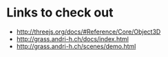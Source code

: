 # Links to check out
- http://threejs.org/docs/#Reference/Core/Object3D
- http://grass.andri-h.ch/docs/index.html
- http://grass.andri-h.ch/scenes/demo.html

